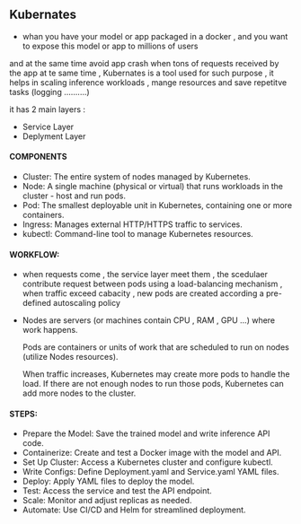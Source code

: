 ## Kubernates

- whan you have your model or app packaged in a docker , and you want to expose this model or app to millions of users

and at the same time avoid app crash when tons of requests received by the app at te same time ,  Kubernates is a tool used for such purpose , it helps in scaling inference workloads , mange resources and save repetitve tasks (logging ..........)

it has 2 main layers :

- Service Layer
- Deplyment Layer

#### COMPONENTS

- Cluster: The entire system of nodes managed by Kubernetes.
- Node: A single machine (physical or virtual) that runs workloads in the cluster - host and run pods.
- Pod: The smallest deployable unit in Kubernetes, containing one or more containers.
- Ingress: Manages external HTTP/HTTPS traffic to services.
- kubectl: Command-line tool to manage Kubernetes resources.

#### WORKFLOW:

- when requests come , the service layer meet them , the scedulaer contribute request between pods using a load-balancing mechanism , when traffic exceed cabacity , new pods are created according a pre-defined autoscaling policy
- Nodes are servers (or machines contain CPU , RAM , GPU ...) where work happens.

  Pods are containers or units of work that are scheduled to run on nodes (utilize Nodes resources).

  When traffic increases, Kubernetes may create more pods to handle the load. If there are not enough nodes to run those
  pods, Kubernetes can add more nodes to the cluster.

#### STEPS:

- Prepare the Model: Save the trained model and write inference API code.
- Containerize: Create and test a Docker image with the model and API.
- Set Up Cluster: Access a Kubernetes cluster and configure kubectl.
- Write Configs: Define Deployment.yaml and Service.yaml YAML files.
- Deploy: Apply YAML files to deploy the model.
- Test: Access the service and test the API endpoint.
- Scale: Monitor and adjust replicas as needed.
- Automate: Use CI/CD and Helm for streamlined deployment.
